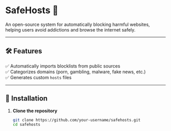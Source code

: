 # SafeHosts 🚀  
An open-source system for automatically blocking harmful websites, helping users avoid addictions and browse the internet safely.  

---

## 🛠️ Features  
✅ Automatically imports blocklists from public sources  
✅ Categorizes domains (porn, gambling, malware, fake news, etc.)  
✅ Generates custom `hosts` files 

---

## 🚀 Installation  
1. **Clone the repository**  
   ```bash
   git clone https://github.com/your-username/safehosts.git
   cd safehosts


